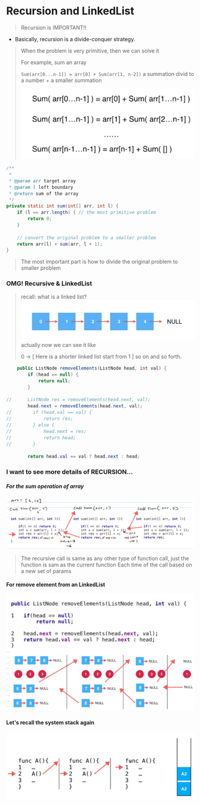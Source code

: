 # Recursion and LinkedList
> Recursion is IMPORTANT!!

- Basically, recursion is a divide-conquer strategy.
> When the problem is very primitive, then we can solve it
> 
> For example, sum an array 
>
> `Sum(arr[0...n-1]) = arr[0] + Sum(arr[1, n-2])` a summation divid to a number + a smaller summation 
>
> ![recursive-arr-sum](./img/recursive-arr-sum.png)
```java
/**
 *
 * @param arr target array
 * @param l left boundary
 * @return sum of the array
 */
private static int sum(int[] arr, int l) {
    if (l == arr.length) { // the most primitive problem
        return 0;
    }
    
    // convert the original problem to a smaller problem
    return arr[l] + sum(arr, l + 1); 
}
```
> The most important part is how to divide the original problem to smaller problem

### OMG! Recursive & LinkedList
> recall: what is a linked list?
>  ![recall-linked-list](./img/recall-linked-list.png)
> actually now we can see it like
>
> 0 -> [ Here is a shorter linked list start from 1 ] so on and so forth.
```java
    public ListNode removeElements(ListNode head, int val) {
        if (head == null) {
            return null;
        }

//      ListNode res = removeElements(head.next, val);
        head.next = removeElements(head.next, val);
//        if (head.val == val) {
//            return res;
//        } else {
//            head.next = res;
//            return head;
//        }

        return head.val == val ? head.next : head;
```

### I want to see more details of RECURSION...
##### For the sum operation of array
![more-detail-recursion](./img/recursive-indetail-sum-of-array.png)
> The recursive call is same as any other type of function call, just the function is sam as the current function
> Each time of the call based on a new set of params

#### For remove element from an LinkedList
![more-detail-rm-el-linkedlist](./img/recursive-indetail-rm-el-linkedlist.png)

#### Let's recall the system stack again
![recall-system-stack](./img/recall-system-stack.png)
